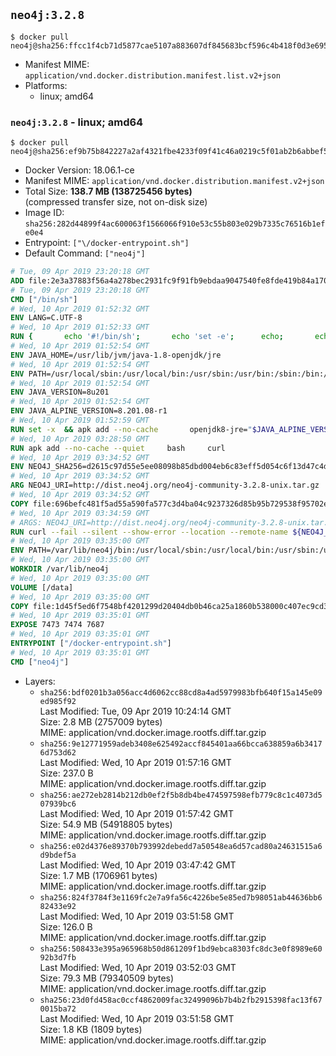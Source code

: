 ## `neo4j:3.2.8`

```console
$ docker pull neo4j@sha256:ffcc1f4cb71d5877cae5107a883607df845683bcf596c4b418f0d3e6951a6b46
```

-	Manifest MIME: `application/vnd.docker.distribution.manifest.list.v2+json`
-	Platforms:
	-	linux; amd64

### `neo4j:3.2.8` - linux; amd64

```console
$ docker pull neo4j@sha256:ef9b75b842227a2af4321fbe4233f09f41c46a0219c5f01ab2b6abbef51765a5
```

-	Docker Version: 18.06.1-ce
-	Manifest MIME: `application/vnd.docker.distribution.manifest.v2+json`
-	Total Size: **138.7 MB (138725456 bytes)**  
	(compressed transfer size, not on-disk size)
-	Image ID: `sha256:282d44899f4ac600063f1566066f910e53c55b803e029b7335c76516b1efe0e4`
-	Entrypoint: `["\/docker-entrypoint.sh"]`
-	Default Command: `["neo4j"]`

```dockerfile
# Tue, 09 Apr 2019 23:20:18 GMT
ADD file:2e3a37883f56a4a278bec2931fc9f91fb9ebdaa9047540fe8fde419b84a1701b in / 
# Tue, 09 Apr 2019 23:20:18 GMT
CMD ["/bin/sh"]
# Wed, 10 Apr 2019 01:52:32 GMT
ENV LANG=C.UTF-8
# Wed, 10 Apr 2019 01:52:33 GMT
RUN { 		echo '#!/bin/sh'; 		echo 'set -e'; 		echo; 		echo 'dirname "$(dirname "$(readlink -f "$(which javac || which java)")")"'; 	} > /usr/local/bin/docker-java-home 	&& chmod +x /usr/local/bin/docker-java-home
# Wed, 10 Apr 2019 01:52:54 GMT
ENV JAVA_HOME=/usr/lib/jvm/java-1.8-openjdk/jre
# Wed, 10 Apr 2019 01:52:54 GMT
ENV PATH=/usr/local/sbin:/usr/local/bin:/usr/sbin:/usr/bin:/sbin:/bin:/usr/lib/jvm/java-1.8-openjdk/jre/bin:/usr/lib/jvm/java-1.8-openjdk/bin
# Wed, 10 Apr 2019 01:52:54 GMT
ENV JAVA_VERSION=8u201
# Wed, 10 Apr 2019 01:52:54 GMT
ENV JAVA_ALPINE_VERSION=8.201.08-r1
# Wed, 10 Apr 2019 01:52:59 GMT
RUN set -x 	&& apk add --no-cache 		openjdk8-jre="$JAVA_ALPINE_VERSION" 	&& [ "$JAVA_HOME" = "$(docker-java-home)" ]
# Wed, 10 Apr 2019 03:28:50 GMT
RUN apk add --no-cache --quiet     bash     curl
# Wed, 10 Apr 2019 03:34:52 GMT
ENV NEO4J_SHA256=d2615c97d55e5ee08098b85dbd004eb6c83eff5d054c6f13d47c4dd007b8ca47 NEO4J_TARBALL=neo4j-community-3.2.8-unix.tar.gz
# Wed, 10 Apr 2019 03:34:52 GMT
ARG NEO4J_URI=http://dist.neo4j.org/neo4j-community-3.2.8-unix.tar.gz
# Wed, 10 Apr 2019 03:34:52 GMT
COPY file:696befc481f5ad55a590fa577c3d4ba04c9237326d85b95b729538f95702e110 in /tmp/ 
# Wed, 10 Apr 2019 03:34:59 GMT
# ARGS: NEO4J_URI=http://dist.neo4j.org/neo4j-community-3.2.8-unix.tar.gz
RUN curl --fail --silent --show-error --location --remote-name ${NEO4J_URI}     && echo "${NEO4J_SHA256}  ${NEO4J_TARBALL}" | sha256sum -csw -     && tar --extract --file ${NEO4J_TARBALL} --directory /var/lib     && mv /var/lib/neo4j-* /var/lib/neo4j     && rm ${NEO4J_TARBALL}     && mv /var/lib/neo4j/data /data     && ln -s /data /var/lib/neo4j/data     && apk del curl
# Wed, 10 Apr 2019 03:35:00 GMT
ENV PATH=/var/lib/neo4j/bin:/usr/local/sbin:/usr/local/bin:/usr/sbin:/usr/bin:/sbin:/bin:/usr/lib/jvm/java-1.8-openjdk/jre/bin:/usr/lib/jvm/java-1.8-openjdk/bin
# Wed, 10 Apr 2019 03:35:00 GMT
WORKDIR /var/lib/neo4j
# Wed, 10 Apr 2019 03:35:00 GMT
VOLUME [/data]
# Wed, 10 Apr 2019 03:35:00 GMT
COPY file:1d45f5ed6f7548bf4201299d20404db0b46ca25a1860b538000c407ec9cd331b in /docker-entrypoint.sh 
# Wed, 10 Apr 2019 03:35:01 GMT
EXPOSE 7473 7474 7687
# Wed, 10 Apr 2019 03:35:01 GMT
ENTRYPOINT ["/docker-entrypoint.sh"]
# Wed, 10 Apr 2019 03:35:01 GMT
CMD ["neo4j"]
```

-	Layers:
	-	`sha256:bdf0201b3a056acc4d6062cc88cd8a4ad5979983bfb640f15a145e09ed985f92`  
		Last Modified: Tue, 09 Apr 2019 10:24:14 GMT  
		Size: 2.8 MB (2757009 bytes)  
		MIME: application/vnd.docker.image.rootfs.diff.tar.gzip
	-	`sha256:9e12771959adeb3408e625492accf845401aa66bcca638859a6b34176d753d62`  
		Last Modified: Wed, 10 Apr 2019 01:57:16 GMT  
		Size: 237.0 B  
		MIME: application/vnd.docker.image.rootfs.diff.tar.gzip
	-	`sha256:ae272eb2814b212db0ef2f5b8db4be474597598efb779c8c1c4073d507939bc6`  
		Last Modified: Wed, 10 Apr 2019 01:57:42 GMT  
		Size: 54.9 MB (54918805 bytes)  
		MIME: application/vnd.docker.image.rootfs.diff.tar.gzip
	-	`sha256:e02d4376e89370b793992debedd7a50548ea6d57cad80a24631515a6d9bdef5a`  
		Last Modified: Wed, 10 Apr 2019 03:47:42 GMT  
		Size: 1.7 MB (1706961 bytes)  
		MIME: application/vnd.docker.image.rootfs.diff.tar.gzip
	-	`sha256:824f3784f3e1169fc2e7a9fa56c4226be5e85ed7b98051ab44636bb682433e92`  
		Last Modified: Wed, 10 Apr 2019 03:51:58 GMT  
		Size: 126.0 B  
		MIME: application/vnd.docker.image.rootfs.diff.tar.gzip
	-	`sha256:508433e395a965968b50d861209f1bd9ebca8303fc8dc3e0f8989e6092b3d7fb`  
		Last Modified: Wed, 10 Apr 2019 03:52:03 GMT  
		Size: 79.3 MB (79340509 bytes)  
		MIME: application/vnd.docker.image.rootfs.diff.tar.gzip
	-	`sha256:23d0fd458ac0ccf4862009fac32499096b7b4b2fb2915398fac13f670015ba72`  
		Last Modified: Wed, 10 Apr 2019 03:51:58 GMT  
		Size: 1.8 KB (1809 bytes)  
		MIME: application/vnd.docker.image.rootfs.diff.tar.gzip

